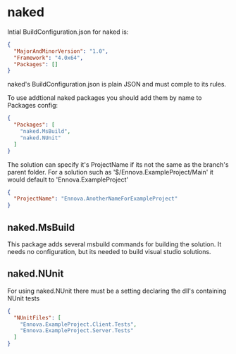 # naked

Intial BuildConfiguration.json for naked is:

```json
{
  "MajorAndMinorVersion": "1.0",
  "Framework": "4.0x64",
  "Packages": []
}
```

naked's BuildConfiguration.json is plain JSON and must comple to its rules.

To use addtional naked packages you should add them by name to Packages config:

```json
{
  "Packages": [
    "naked.MsBuild",
    "naked.NUnit"
  ]
}
```

The solution can specify it's ProjectName if its not the same as the branch's parent folder. 
For a solution such as '$/Ennova.ExampleProject/Main' it would default to 'Ennova.ExampleProject'

```json
{
  "ProjectName": "Ennova.AnotherNameForExampleProject"
}
```
## naked.MsBuild

This package adds several msbuild commands for building the solution. It needs no configuration, but its needed to build visual studio solutions.
## naked.NUnit

For using naked.NUnit there must be a setting declaring the dll's containing NUnit tests

```json
{
  "NUnitFiles": [
    "Ennova.ExampleProject.Client.Tests",
    "Ennova.ExampleProject.Server.Tests"
  ]
}
```
